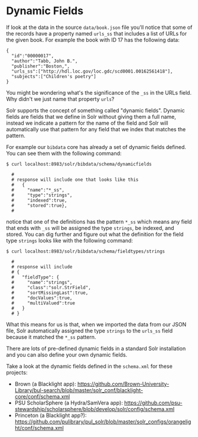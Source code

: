 # Dynamic Fields

If look at the data in the source `data/book.json` file you'll notice that some of the records have a property named `urls_ss` that includes a list of URLs for the given book. For example the book with ID 17 has the following data:

```
{
  "id":"00000017",
  "author":"Tabb, John B.",
  "publisher":"Boston,",
  "urls_ss":["http://hdl.loc.gov/loc.gdc/scd0001.00162561418"],
  "subjects":["Children's poetry"]
}
```

You might be wondering what's the significance of the `_ss` in the URLs field. Why didn't we just name that property `urls`?

Solr supports the concept of something called "dynamic fields". Dynamic fields are fields that we define in Solr without giving them a full name, instead we indicate a pattern for the name of the field and Solr will automatically use that pattern for any field that we index that matches the pattern.

For example our `bibdata` core has already a set of dynamic fields defined. You can see them with the following command:

```
$ curl localhost:8983/solr/bibdata/schema/dynamicfields

  #
  # response will include one that looks like this
  #   {
  #     "name":"*_ss",
  #     "type":"strings",
  #     "indexed":true,
  #     "stored":true},
  #
```

notice that one of the definitions has the pattern `*_ss` which means any field that ends with `_ss` will be assigned the type `strings`, be indexed, and stored. You can dig further and figure out what the definition for the field type `strings` looks like with the following command:

```
$ curl localhost:8983/solr/bibdata/schema/fieldtypes/strings

  #
  # response will include
  # {
  #   "fieldType": {
  #     "name":"strings",
  #     "class":"solr.StrField",
  #     "sortMissingLast":true,
  #     "docValues":true,
  #     "multiValued":true
  #   }
  # }
```

What this means for us is that, when we imported the data from our JSON file, Solr automatically assigned the type `strings` to the `urls_ss` field because it matched the `*_ss` pattern.

There are lots of pre-defined dynamic fields in a standard Solr installation and you can also define your own dynamic fields.

Take a look at the dynamic fields defined in the `schema.xml` for these projects:
* Brown (a Blacklight app): https://github.com/Brown-University-Library/bul-search/blob/master/solr_conf/blacklight-core/conf/schema.xml
* PSU ScholarSphere (a Hydra/SamVera app): https://github.com/psu-stewardship/scholarsphere/blob/develop/solr/config/schema.xml
* Princeton (a Blacklight app?): https://github.com/pulibrary/pul_solr/blob/master/solr_configs/orangelight/conf/schema.xml
